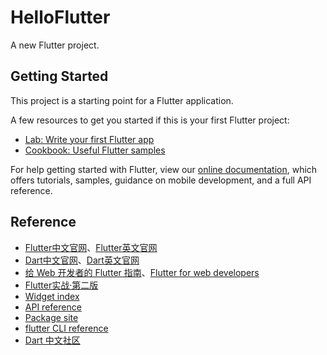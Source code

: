 # HelloFlutter

A new Flutter project.

## Getting Started

This project is a starting point for a Flutter application.

A few resources to get you started if this is your first Flutter project:

- [Lab: Write your first Flutter app](https://flutter.dev/docs/get-started/codelab)
- [Cookbook: Useful Flutter samples](https://flutter.dev/docs/cookbook)

For help getting started with Flutter, view our
[online documentation](https://flutter.dev/docs), which offers tutorials,
samples, guidance on mobile development, and a full API reference.

## Reference

- [Flutter中文官网](https://flutter.cn)、[Flutter英文官网](https://flutter.dev)
- [Dart中文官网](https://dart.cn)、[Dart英文官网](https://dart.dev)
- [给 Web 开发者的 Flutter 指南](https://flutter.cn/docs/get-started/flutter-for/web-devs)、[Flutter for web developers](https://docs.flutter.dev/get-started/flutter-for/web-devs)
- [Flutter实战·第二版](https://book.flutterchina.club/)
- [Widget index](https://docs.flutter.dev/reference/widgets)
- [API reference](https://api.flutter.dev/)
- [Package site](https://pub.dev/flutter/packages)
- [flutter CLI reference](https://docs.flutter.dev/reference/flutter-cli)
- [Dart 中文社区](https://www.dart-china.org/)

